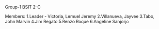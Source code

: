 Group-1 BSIT 2-C
 
Members: 
1.Leader - Victoria, Lemuel Jeremy 
2.Villanueva, Jayvee
3.Tabo, John Marvin
4.Jim Regato
5.Renzo Roque
6.Angeline Sanjorjo
